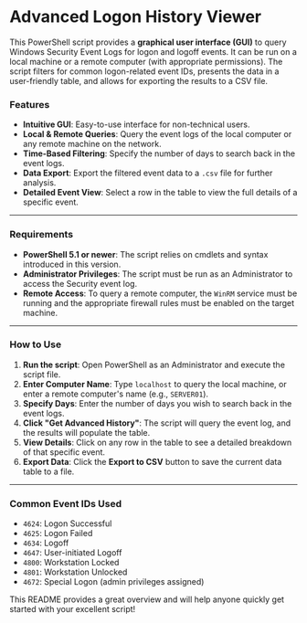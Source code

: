 # Advanced Logon History Viewer

This PowerShell script provides a **graphical user interface (GUI)** to query Windows Security Event Logs for logon and logoff events. It can be run on a local machine or a remote computer (with appropriate permissions). The script filters for common logon-related event IDs, presents the data in a user-friendly table, and allows for exporting the results to a CSV file.

### Features
* **Intuitive GUI**: Easy-to-use interface for non-technical users.
* **Local & Remote Queries**: Query the event logs of the local computer or any remote machine on the network.
* **Time-Based Filtering**: Specify the number of days to search back in the event logs.
* **Data Export**: Export the filtered event data to a `.csv` file for further analysis.
* **Detailed Event View**: Select a row in the table to view the full details of a specific event.

---

### Requirements
* **PowerShell 5.1 or newer**: The script relies on cmdlets and syntax introduced in this version.
* **Administrator Privileges**: The script must be run as an Administrator to access the Security event log.
* **Remote Access**: To query a remote computer, the `WinRM` service must be running and the appropriate firewall rules must be enabled on the target machine.

---

### How to Use

1.  **Run the script**: Open PowerShell as an Administrator and execute the script file.
2.  **Enter Computer Name**: Type `localhost` to query the local machine, or enter a remote computer's name (e.g., `SERVER01`).
3.  **Specify Days**: Enter the number of days you wish to search back in the event logs.
4.  **Click "Get Advanced History"**: The script will query the event log, and the results will populate the table.
5.  **View Details**: Click on any row in the table to see a detailed breakdown of that specific event.
6.  **Export Data**: Click the **Export to CSV** button to save the current data table to a file.

***

### Common Event IDs Used

* `4624`: Logon Successful
* `4625`: Logon Failed
* `4634`: Logoff
* `4647`: User-initiated Logoff
* `4800`: Workstation Locked
* `4801`: Workstation Unlocked
* `4672`: Special Logon (admin privileges assigned)

This README provides a great overview and will help anyone quickly get started with your excellent script!

